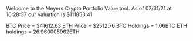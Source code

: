 Welcome to the Meyers Crypto Portfolio Value tool. 
As of 07/31/21 at 16:28:37 our valuation is $111853.41 

BTC Price = $41612.63
 ETH Price = $2512.76
BTC Holdings = 1.06BTC
 ETH holdings = 26.960005962ETH 
